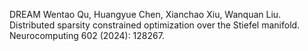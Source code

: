 DREAM
Wentao Qu, Huangyue Chen, Xianchao Xiu, Wanquan Liu. Distributed sparsity constrained optimization over the Stiefel manifold. Neurocomputing 602 (2024): 128267.
